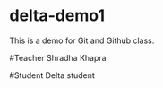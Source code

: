 # delta-demo1
This is a demo for Git and Github class.

#Teacher
Shradha Khapra

#Student
Delta student

